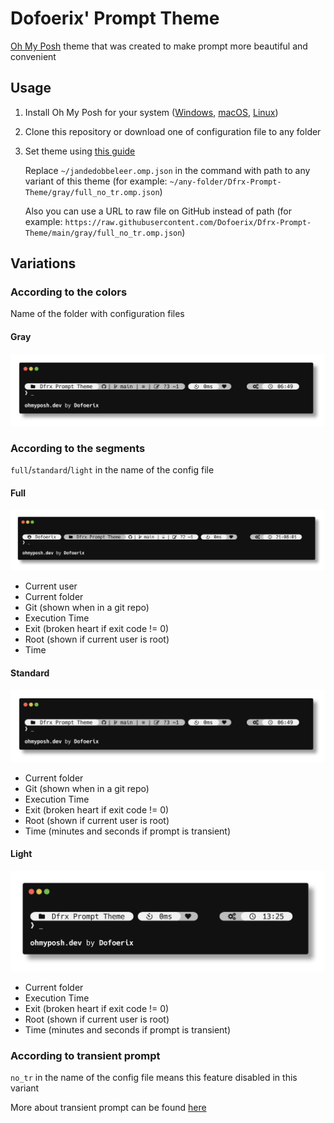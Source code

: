 # Dofoerix' Prompt Theme

[Oh My Posh](https://github.com/JanDeDobbeleer/oh-my-posh) theme that was created to make prompt more beautiful and convenient

## Usage

1. Install Oh My Posh for your system ([Windows](https://ohmyposh.dev/docs/installation/windows), [macOS](https://ohmyposh.dev/docs/installation/macos), [Linux](https://ohmyposh.dev/docs/installation/macos))
2. Clone this repository or download one of configuration file to any folder
3. Set theme using [this guide](https://ohmyposh.dev/docs/installation/customize#config-syntax)

   Replace `~/jandedobbeleer.omp.json` in the command with path to any variant of this theme (for example: `~/any-folder/Dfrx-Prompt-Theme/gray/full_no_tr.omp.json`)

   Also you can use a URL to raw file on GitHub instead of path (for example: `https://raw.githubusercontent.com/Dofoerix/Dfrx-Prompt-Theme/main/gray/full_no_tr.omp.json`)

## Variations

### According to the colors

Name of the folder with configuration files

#### Gray

![gray](./screenshots/gray.png)

### According to the segments

`full`/`standard`/`light` in the name of the config file

#### Full

![full](./screenshots/full.png)

- Current user
- Current folder 
- Git (shown when in a git repo)
- Execution Time
- Exit (broken heart if exit code != 0)
- Root (shown if current user is root)
- Time

#### Standard

![standard](./screenshots/standard.png)

- Current folder 
- Git (shown when in a git repo)
- Execution Time
- Exit (broken heart if exit code != 0)
- Root (shown if current user is root)
- Time (minutes and seconds if prompt is transient)

#### Light

![light](./screenshots/light.png)

- Current folder
- Execution Time
- Exit (broken heart if exit code != 0)
- Root (shown if current user is root)
- Time (minutes and seconds if prompt is transient)

### According to transient prompt

`no_tr` in the name of the config file means this feature disabled in this variant

More about transient prompt can be found [here](https://ohmyposh.dev/docs/configuration/transient)

